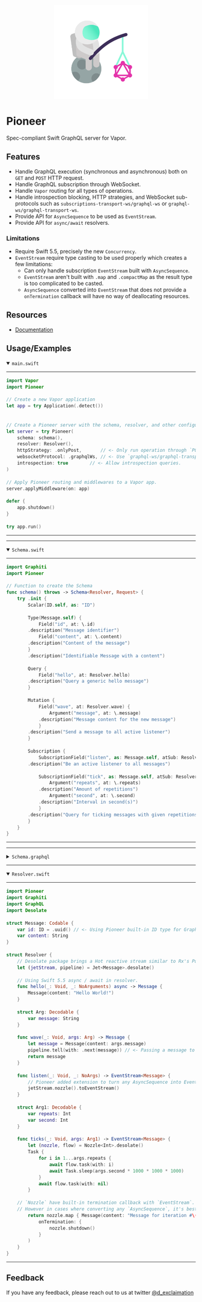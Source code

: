 <p align="center">
    <img src="./pioneer.png" width="250" />
</p>

<p align="center"> 
    <h1>Pioneer</h1>
</p>

Spec-compliant Swift GraphQL server for Vapor.

## Features

- Handle GraphQL execution (synchronous and asynchronous) both on `GET` and `POST` HTTP request.
- Handle GraphQL subscription through WebSocket.
- Handle `Vapor` routing for all types of operations.
- Handle introspection blocking, HTTP strategies, and WebSocket sub-protocols such as  `subscriptions-transport-ws/graphql-ws` or `graphql-ws/graphql-transport-ws`.
- Provide API for `AsyncSequence` to be used as `EventStream`.
- Provide API for `async/await` resolvers.

### Limitations

- Require Swift 5.5, precisely the new `Concurrency`.
- `EventStream` require type casting to be used properly which creates a few limitations: 
	- Can only handle subscription `EventStream` built with `AsyncSequence`.
	- `EventStream` aren't built with `.map` and `.compactMap` as the result type is too complicated to be casted.
	- `AsyncSequence` converted into `EventStream` that does not provide a `onTermination` callback will have no way of deallocating resources.

## Resources

- [Documentation](https://github.com/d-exclaimation/pioneer/blob/main/Sources/Pioneer/Pioneer.swift)


## Usage/Examples

<details open>
<summary>
	<code>main.swift</code>
</summary>

---

```swift
import Vapor
import Pioneer

// Create a new Vapor application
let app = try Application(.detect())

	
// Create a Pioneer server with the schema, resolver, and other configurations
let server = try Pioneer(
    schema: schema(), 
    resolver: Resolver(),
    httpStrategy: .onlyPost, 	   // <- Only run operation through `POST`.
    websocketProtocol: .graphqlWs, // <- Use `graphql-ws/graphql-transport-ws` websocket subprotocol.
    introspection: true		   // <- Allow introspection queries.
)

// Apply Pioneer routing and middlewares to a Vapor app.				 
server.applyMiddleware(on: app)

defer { 
    app.shutdown() 
}

try app.run()
```

---

</details>

---

<details open>
<summary>
	<code>Schema.swift</code>
</summary>

---

```swift
import Graphiti
import Pioneer

// Function to create the Schema	
func schema() throws -> Schema<Resolver, Request> {
    try .init {
        Scalar(ID.self, as: "ID")
        
        Type(Message.self) {
            Field("id", at: \.id)
		.description("Message identifier")
            Field("content", at: \.content)
		.description("Content of the message")
        }
	    .description("Identifiable Message with a content")

        Query {
            Field("hello", at: Resolver.hello)
		.description("Query a generic hello message")
        }

        Mutation {
            Field("wave", at: Resolver.wave) {
                Argument("message", at: \.message)
		    .description("Message content for the new message")
            }
		.description("Send a message to all active listener")
        }

        Subscription {
            SubscriptionField("listen", as: Message.self, atSub: Resolver.listen)
		.description("Be an active listener to all messages")	
	
            SubscriptionField("tick", as: Message.self, atSub: Resolver.tick) {
                Argument("repeats", at: \.repeats)
		    .description("Amount of repetitions")
                Argument("second", at: \.second)
		    .description("Interval in second(s)")
            }
		.description("Query for ticking messages with given repetitions and interval in second(s)")	
        }
    }
}
```

---

</details>

---

<details>
<summary>
	<code>Schema.graphql</code>
</summary>

---

```graphql
"""
Identifiable Message with a content
"""	
type Message {
  "Message identifier"		
  id: ID!
  "Content of the message"	
  content: String!
}


type Query {
  """
  Query a generic hello message
  """	
  hello: Message!
}

type Mutation {
  """
  Send a message to all active listener
  """
  wave(
    "Message content for the new message"
    message: String!
  ): Message!
}

type Subscription {
  """
  Be an active listener to all messages
  """	
  listen: Message!
  """
  Query for ticking messages with given repetitions and interval in second(s)
  """		
  tick(
    "Amount of repetitions"	
    repeats: Int!, 
    "Interval in second(s)"	
    second: Int!
  ): Message!
}

schema {
  query: Query
  mutation: Mutation
  subscription: Subscription
}
```

---

</details>

---

<details open>
<summary>
	<code>Resolver.swift</code>
</summary>

---

```swift
import Pioneer
import Graphiti
import GraphQL
import Desolate

struct Message: Codable {
    var id: ID = .uuid() // <- Using Pioneer built-in ID type for GraphQL's `ID`.
    var content: String 
}

struct Resolver {
    // Desolate package brings a Hot reactive stream similar to Rx's Publisher but use `AsyncSequence` so it can be processed by Pioneer.
    let (jetStream, pipeline) = Jet<Message>.desolate()
    
    // Using Swift 5.5 async / await in resolver. 
    func hello(_: Void, _: NoArguments) async -> Message { 
        Message(content: "Hello World!")
    }
    
    struct Arg: Decodable { 
        var message: String 
    }
    
    func wave(_: Void, args: Arg) -> Message {
        let message = Message(content: args.message)
        pipeline.tell(with: .next(message)) // <- Passing a message to an Actor in synchronous code block using Desolate
        return message
    }

    func listen(_: Void, _: NoArgs) -> EventStream<Message> {
        // Pioneer added extension to turn any AsyncSequence into EventStream
        jetStream.nozzle().toEventStream()
    }

    struct Arg1: Decodable {
        var repeats: Int
        var second: Int
    }

    func ticks(_: Void, args: Arg1) -> EventStream<Message> {
        let (nozzle, flow) = Nozzle<Int>.desolate()
        Task {
            for i in 1...args.repeats {
                await flow.task(with: i)
                await Task.sleep(args.second * 1000 * 1000 * 1000)
            }
            await flow.task(with: nil)
        }
	
	// `Nozzle` have built-in termination callback with `EventStream`.
	// However in cases where converting any `AsyncSequence`, it's best to provide a termination callback.
        return nozzle.map { Message(content: "Message for iteration #\($0)") }.toEventStream(
            onTermination: {
                nozzle.shutdown()
            }
        )
    }
}
```

---

</details>

## Feedback

If you have any feedback, please reach out to us at twitter [@d_exclaimation](https://www.twitter.com/d_exclaimation)
